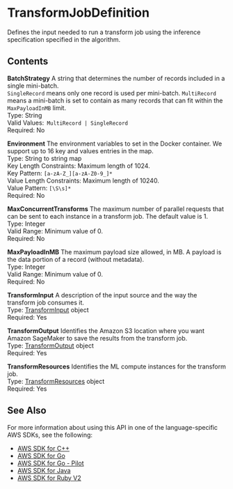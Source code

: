 # TransformJobDefinition<a name="API_TransformJobDefinition"></a>

Defines the input needed to run a transform job using the inference specification specified in the algorithm\.

## Contents<a name="API_TransformJobDefinition_Contents"></a>

 **BatchStrategy**   <a name="SageMaker-Type-TransformJobDefinition-BatchStrategy"></a>
A string that determines the number of records included in a single mini\-batch\.  
 `SingleRecord` means only one record is used per mini\-batch\. `MultiRecord` means a mini\-batch is set to contain as many records that can fit within the `MaxPayloadInMB` limit\.  
Type: String  
Valid Values:` MultiRecord | SingleRecord`   
Required: No

 **Environment**   <a name="SageMaker-Type-TransformJobDefinition-Environment"></a>
The environment variables to set in the Docker container\. We support up to 16 key and values entries in the map\.  
Type: String to string map  
Key Length Constraints: Maximum length of 1024\.  
Key Pattern: `[a-zA-Z_][a-zA-Z0-9_]*`   
Value Length Constraints: Maximum length of 10240\.  
Value Pattern: `[\S\s]*`   
Required: No

 **MaxConcurrentTransforms**   <a name="SageMaker-Type-TransformJobDefinition-MaxConcurrentTransforms"></a>
The maximum number of parallel requests that can be sent to each instance in a transform job\. The default value is 1\.  
Type: Integer  
Valid Range: Minimum value of 0\.  
Required: No

 **MaxPayloadInMB**   <a name="SageMaker-Type-TransformJobDefinition-MaxPayloadInMB"></a>
The maximum payload size allowed, in MB\. A payload is the data portion of a record \(without metadata\)\.  
Type: Integer  
Valid Range: Minimum value of 0\.  
Required: No

 **TransformInput**   <a name="SageMaker-Type-TransformJobDefinition-TransformInput"></a>
A description of the input source and the way the transform job consumes it\.  
Type: [TransformInput](API_TransformInput.md) object  
Required: Yes

 **TransformOutput**   <a name="SageMaker-Type-TransformJobDefinition-TransformOutput"></a>
Identifies the Amazon S3 location where you want Amazon SageMaker to save the results from the transform job\.  
Type: [TransformOutput](API_TransformOutput.md) object  
Required: Yes

 **TransformResources**   <a name="SageMaker-Type-TransformJobDefinition-TransformResources"></a>
Identifies the ML compute instances for the transform job\.  
Type: [TransformResources](API_TransformResources.md) object  
Required: Yes

## See Also<a name="API_TransformJobDefinition_SeeAlso"></a>

For more information about using this API in one of the language\-specific AWS SDKs, see the following:
+  [AWS SDK for C\+\+](https://docs.aws.amazon.com/goto/SdkForCpp/sagemaker-2017-07-24/TransformJobDefinition) 
+  [AWS SDK for Go](https://docs.aws.amazon.com/goto/SdkForGoV1/sagemaker-2017-07-24/TransformJobDefinition) 
+  [AWS SDK for Go \- Pilot](https://docs.aws.amazon.com/goto/SdkForGoPilot/sagemaker-2017-07-24/TransformJobDefinition) 
+  [AWS SDK for Java](https://docs.aws.amazon.com/goto/SdkForJava/sagemaker-2017-07-24/TransformJobDefinition) 
+  [AWS SDK for Ruby V2](https://docs.aws.amazon.com/goto/SdkForRubyV2/sagemaker-2017-07-24/TransformJobDefinition) 